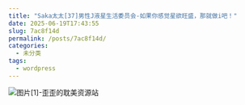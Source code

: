 ```yaml
---
title: "Saka太太[37]男性J液星生活委员会-如果你感觉星欲旺盛，那就做i吧！"
date: 2025-06-19T17:43:55
slug: 7ac8f14d
permalink: /posts/7ac8f14d/
categories:
  - 未分类
tags:
  - wordpress
---
```


![图片[1]-歪歪的耽美资源站](/images/wp/7ac8f14d-3c28effe.jpg)
